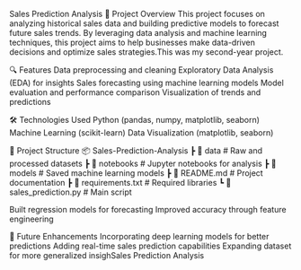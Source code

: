 Sales Prediction Analysis
📌 Project Overview
This project focuses on analyzing historical sales data and building predictive models to forecast future sales trends. By leveraging data analysis and machine learning techniques, 
this project aims to help businesses make data-driven decisions and optimize sales strategies.This was my second-year project.

🔍 Features
Data preprocessing and cleaning
Exploratory Data Analysis (EDA) for insights
Sales forecasting using machine learning models
Model evaluation and performance comparison
Visualization of trends and predictions

🛠️ Technologies Used
Python (pandas, numpy, matplotlib, seaborn)
Machine Learning (scikit-learn)
Data Visualization (matplotlib, seaborn)

📂 Project Structure
📦 Sales-Prediction-Analysis
 ┣ 📂 data             # Raw and processed datasets
 ┣ 📂 notebooks        # Jupyter notebooks for analysis
 ┣ 📂 models           # Saved machine learning models
 ┣ 📜 README.md        # Project documentation
 ┣ 📜 requirements.txt # Required libraries
 ┗ 📜 sales_prediction.py # Main script
 
Built regression models for forecasting
Improved accuracy through feature engineering

🔮 Future Enhancements
Incorporating deep learning models for better predictions
Adding real-time sales prediction capabilities
Expanding dataset for more generalized insighSales Prediction Analysis


